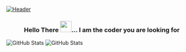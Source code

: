 [![Header](https://github.com/tanmaysharma015/tanmaysharma015/blob/main/assets/Banner.gif "Header")](https://github.com/tanmaysharma015)
### <p align="center">Hello There <img src="https://github.com/tanmaysharma015/tanmaysharma015/blob/main/assets/wave.gif" width="30px">... I am the coder you are looking for</p> 

![GitHub Stats](https://github-readme-stats.vercel.app/api?username=tanmaysharma015&show_icons=true&theme=midnight-purple)
![GitHub Stats](https://github-readme-stats.vercel.app/api/top-langs/?username=tanmaysharma015&show_icons=true&theme=midnight-purple)


